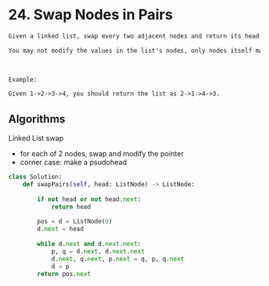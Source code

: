 # 24. Swap Nodes in Pairs

```html
Given a linked list, swap every two adjacent nodes and return its head.

You may not modify the values in the list's nodes, only nodes itself may be changed.

 

Example:

Given 1->2->3->4, you should return the list as 2->1->4->3.
```

## Algorithms
Linked List swap
- for each of 2 nodes, swap and modify the pointer
- corner case: make a psudohead

```python
class Solution:
    def swapPairs(self, head: ListNode) -> ListNode:
        
        if not head or not head.next:
            return head
        
        pos = d = ListNode(0)
        d.next = head
        
        while d.next and d.next.next:
            p, q = d.next, d.next.next
            d.next, q.next, p.next = q, p, q.next
            d = p
        return pos.next
```
